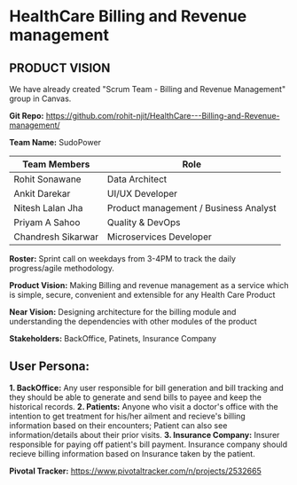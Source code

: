 # HealthCare Billing and Revenue management
## PRODUCT VISION

We have already created "Scrum Team - Billing and Revenue Management" group in Canvas.

**Git Repo:** https://github.com/rohit-njit/HealthCare---Billing-and-Revenue-management/

**Team Name:** SudoPower

|Team Members         |Role                                    |
|---------------------|----------------------------------------|
|Rohit Sonawane       |Data Architect                          |
|Ankit Darekar        |UI/UX Developer                         |
|Nitesh Lalan Jha     |Product management / Business Analyst   |
|Priyam A Sahoo       |Quality & DevOps                        |
|Chandresh Sikarwar   |Microservices Developer                 |

**Roster:** Sprint call on weekdays from 3-4PM to track the daily progress/agile methodology.

**Product Vision:** Making Billing and revenue management as a service which is simple, secure, convenient and extensible for any Health Care Product

**Near Vision:** Designing architecture for the billing module and understanding the dependencies with other modules of the product

**Stakeholders:** BackOffice, Patinets, Insurance Company

## User Persona:
**1. BackOffice:** Any user responsible for bill generation and bill tracking and they should be able to generate and send bills to payee and keep the historical records.
**2. Patients:** Anyone who visit a doctor's office with the intention to get treatment for his/her ailment and recieve's billing information based on their encounters; Patient can also see information/details about their prior visits.
**3. Insurance Company:** Insurer responsible for paying off patient's bill payment. Insurance company should recieve billing information based on Insurance taken by the patient.

**Pivotal Tracker:** https://www.pivotaltracker.com/n/projects/2532665

